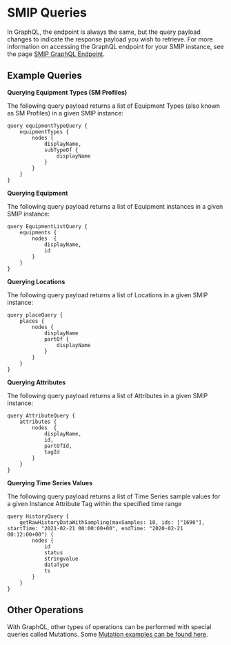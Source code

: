 # SMIP Queries

In GraphQL, the endpoint is always the same, but the query payload changes to indicate the response payload you wish to retrieve. For more information on accessing the GraphQL endpoint for your SMIP instance, see the page [SMIP GraphQL Endpoint](smip-graphql.md).

## Example Queries

**<a name="query-types">Querying Equipment Types (SM Profiles)**

The following query payload returns a list of Equipment Types (also known as SM Profiles) in a given SMIP instance:

```
query equipmentTypeQuery {  
    equipmentTypes {  
        nodes {  
            displayName, 
            subTypeOf {  
                displayName 
            }  
        }  
    } 
}
```

**<a name="query-equipment">Querying Equipment**

The following query payload returns a list of Equipment instances in a given SMIP instance:

```
query EquipmentListQuery { 
    equipments { 
        nodes  { 
            displayName, 
            id 
        }  
    }  
}
```

**<a name="query-locations">Querying Locations**

The following query payload returns a list of Locations in a given SMIP instance:

```
query placeQuery {  
    places {    
        nodes {     
            displayName      
            partOf {        
                displayName      
            }    
        }  
    }
}
```

**<a name="query-attributes">Querying Attributes**

The following query payload returns a list of Attributes in a given SMIP instance:

```
query AttributeQuery { 
    attributes { 
        nodes  { 
            displayName, 
            id, 
            partOfId, 
            tagId
        }  
    }  
}
```

**<a name="query-timeseries">Querying Time Series Values**

The following query payload returns a list of Time Series sample values for a given Instance Attribute Tag within the specified time range

```
query HistoryQuery {
    getRawHistoryDataWithSampling(maxSamples: 10, ids: ["1690"], startTime: "2021-02-21 00:00:00+00", endTime: "2020-02-21 00:12:00+00") {
        nodes {
            id
            status
            stringvalue
            dataType
            ts
        }
    }
}
```

## Other Operations

With GraphQL, other types of operations can be performed with special queries called Mutations. Some  [Mutation examples can be found here](mutations.md).